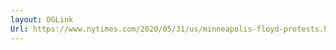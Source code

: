 ```yaml
---
layout: OGLink
Url: https://www.nytimes.com/2020/05/31/us/minneapolis-floyd-protests.html?action=click&module=Spotlight&pgtype=Homepage
---
```

